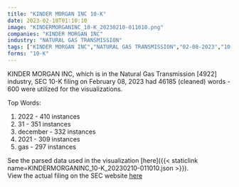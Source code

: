 ```yaml
---
title: "KINDER MORGAN INC 10-K"
date: 2023-02-10T01:10:10
image: "KINDERMORGANINC_10-K_20230210-011010.png"
companies: "KINDER MORGAN INC"
industry: "NATURAL GAS TRANSMISSION"
tags: ["KINDER MORGAN INC","NATURAL GAS TRANSMISSION","02-08-2023","10-K"]
forms: "10-K"
---
```

KINDER MORGAN INC, which is in the Natural Gas Transmission [4922] industry, SEC 10-K filing on February 08, 2023 had 46185 (cleaned) words - 600 were utilized for the visualizations.

Top Words:
1. 2022 - 410 instances
2. 31 - 351 instances
3. december - 332 instances
4. 2021 - 309 instances
5. gas - 297 instances


See the parsed data used in the visualization [here]({{< staticlink name=KINDERMORGANINC_10-K_20230210-011010.json >}}).  
View the actual filing on the SEC website [here](https://www.sec.gov/Archives/edgar/data/1506307/0001506307-23-000023.txt)
